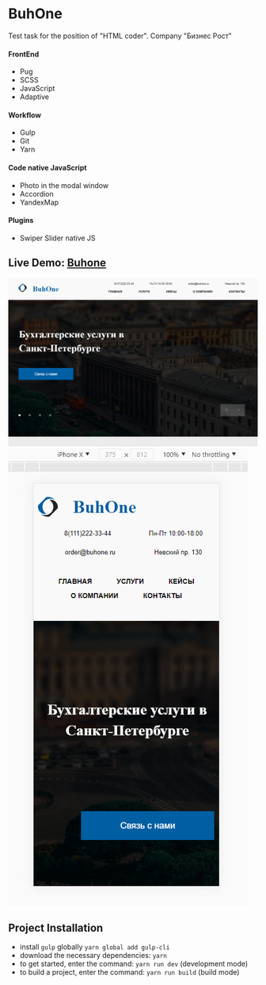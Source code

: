 # BuhOne

Test task for the position of "HTML coder". Company "Бизнес Рост"

#### FrontEnd
* Pug
* SCSS
* JavaScript
* Adaptive

#### Workflow
* Gulp
* Git
* Yarn

#### Code native JavaScript

* Photo in the modal window
* Accordion
* YandexMap

#### Plugins

* Swiper Slider native JS

## Live Demo: [Buhone](https://volkovva.github.io/test-tasks/buhone/)

![buhone](buhone/screenshots/demo.png "buhone")
![buhone](buhone/screenshots/demo2.png "buhone")

## Project Installation

* install ```gulp``` globally ```yarn global add gulp-cli```
* download the necessary dependencies: ```yarn```
* to get started, enter the command: ```yarn run dev``` (development mode)
* to build a project, enter the command: ```yarn run build``` (build mode)